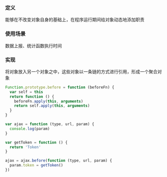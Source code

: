 ### 定义

能够在不改变对象自身的基础上，在程序运行期间给对象动态地添加职责

### 使用场景

数据上报、统计函数执行时间

### 实现

将对象放入另一个对象之中，这些对象以一条链的方式进行引用，形成一个聚合对象

```javascript
Function.prototype.before = function (beforeFn) {
  var self = this  
  return function () {
    beforeFn.apply(this, arguments)
    return self.apply(this, arguments)  
  }
}

var ajax = function (type, url, param) {
  console.log(param)  
}

var getToken = function () {
  return 'Token'  
}

ajax = ajax.before(function (type, url, param) {
  param.token = getToken()
})
```
